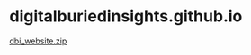 # digitalburiedinsights.github.io
[dbi_website.zip](https://github.com/user-attachments/files/19256842/dbi_website.zip)

